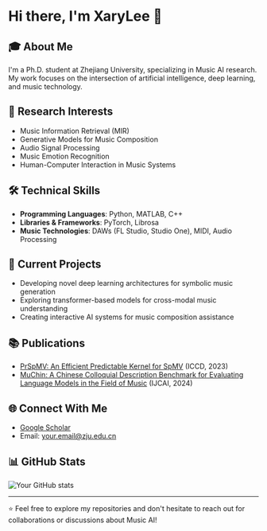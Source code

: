 # Hi there, I'm XaryLee 👋

## 🎓 About Me
I'm a Ph.D. student at Zhejiang University, specializing in Music AI research. My work focuses on the intersection of artificial intelligence, deep learning, and music technology.

## 🔬 Research Interests
- Music Information Retrieval (MIR)
- Generative Models for Music Composition
- Audio Signal Processing
- Music Emotion Recognition
- Human-Computer Interaction in Music Systems

## 🛠️ Technical Skills
- **Programming Languages**: Python, MATLAB, C++
- **Libraries & Frameworks**: PyTorch, Librosa
- **Music Technologies**: DAWs (FL Studio, Studio One), MIDI, Audio Processing

## 🎵 Current Projects
- Developing novel deep learning architectures for symbolic music generation
- Exploring transformer-based models for cross-modal music understanding
- Creating interactive AI systems for music composition assistance

## 📚 Publications
- [PrSpMV: An Efficient Predictable Kernel for SpMV](https://doi.org/10.1109/ICCD58817.2023.00075) (ICCD, 2023)
- [MuChin: A Chinese Colloquial Description Benchmark for Evaluating Language Models in the Field of Music](https://doi.org/10.24963/ijcai.2024/860) (IJCAI, 2024)

## 🌐 Connect With Me
- [Google Scholar](https://scholar.google.com/citations?user=pMhdClkAAAAJ)
- Email: your.email@zju.edu.cn

## 📊 GitHub Stats
![Your GitHub stats](https://github-readme-stats.vercel.app/api?username=XaryLee&show_icons=true&theme=radical)

---

⭐️ Feel free to explore my repositories and don't hesitate to reach out for collaborations or discussions about Music AI!


